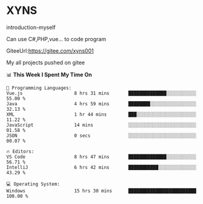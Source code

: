 # XYNS
introduction-myself

Can use C#,PHP,vue... to code program

GiteeUrl:https://gitee.com/xyns001

My all projects pushed on gitee

<!--START_SECTION:waka-->
📊 **This Week I Spent My Time On** 

```text
💬 Programming Languages: 
Vue.js                   8 hrs 31 mins       ██████████████░░░░░░░░░░░   55.00 % 
Java                     4 hrs 59 mins       ████████░░░░░░░░░░░░░░░░░   32.13 % 
XML                      1 hr 44 mins        ███░░░░░░░░░░░░░░░░░░░░░░   11.22 % 
JavaScript               14 mins             ░░░░░░░░░░░░░░░░░░░░░░░░░   01.58 % 
JSON                     0 secs              ░░░░░░░░░░░░░░░░░░░░░░░░░   00.07 % 

🔥 Editors: 
VS Code                  8 hrs 47 mins       ██████████████░░░░░░░░░░░   56.71 % 
IntelliJ                 6 hrs 42 mins       ███████████░░░░░░░░░░░░░░   43.29 % 

💻 Operating System: 
Windows                  15 hrs 30 mins      █████████████████████████   100.00 % 
```


<!--END_SECTION:waka-->
